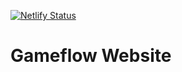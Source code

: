 [![Netlify Status](https://api.netlify.com/api/v1/badges/1167d96d-e556-45fa-92ce-8ae927ff2bda/deploy-status)](https://app.netlify.com/sites/gracious-goldstine-7498da/deploys)

# Gameflow Website
